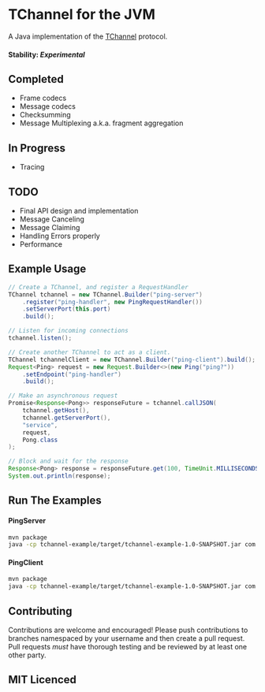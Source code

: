 # TChannel for the JVM

A Java implementation of the [TChannel](https://github.com/uber/tchannel) protocol.

#### Stability: *Experimental*

## Completed
- Frame codecs
- Message codecs
- Checksumming
- Message Multiplexing a.k.a. fragment aggregation

## In Progress
- Tracing

## TODO
- Final API design and implementation
- Message Canceling
- Message Claiming
- Handling Errors properly
- Performance

## Example Usage

```java
// Create a TChannel, and register a RequestHandler
TChannel tchannel = new TChannel.Builder("ping-server")
	.register("ping-handler", new PingRequestHandler())
	.setServerPort(this.port)
	.build();

// Listen for incoming connections
tchannel.listen();

// Create another TChannel to act as a client.
TChannel tchannelClient = new TChannel.Builder("ping-client").build();
Request<Ping> request = new Request.Builder<>(new Ping("ping?"))
	.setEndpoint("ping-handler")
	.build();

// Make an asynchronous request
Promise<Response<Pong>> responseFuture = tchannel.callJSON(
	tchannel.getHost(),
	tchannel.getServerPort(),
	"service",
	request,
	Pong.class
);

// Block and wait for the response
Response<Pong> response = responseFuture.get(100, TimeUnit.MILLISECONDS);
System.out.println(response);
```

## Run The Examples
#### PingServer
```bash
mvn package
java -cp tchannel-example/target/tchannel-example-1.0-SNAPSHOT.jar com.uber.tchannel.ping.PingServer -p 8888
```

#### PingClient
```bash
mvn package
java -cp tchannel-example/target/tchannel-example-1.0-SNAPSHOT.jar com.uber.tchannel.ping.PingClient -h localhost -p 8888 -n 1000
```

## Contributing

Contributions are welcome and encouraged! Please push contributions to branches namespaced by your username and then
create a pull request. Pull requests *must* have thorough testing and be reviewed by at least one other party. 

## MIT Licenced
